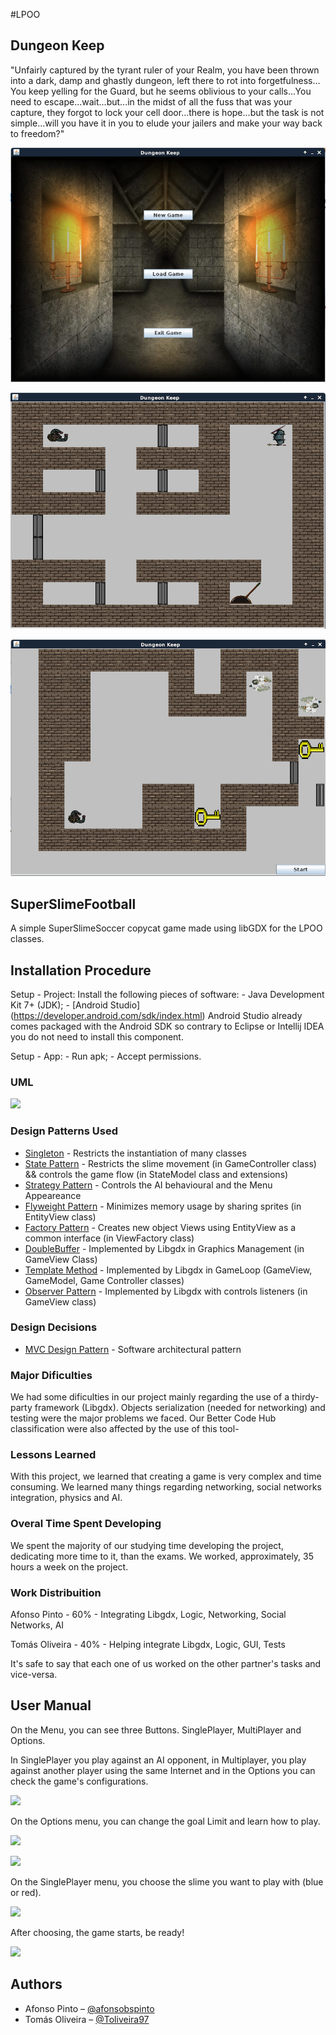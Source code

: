 #LPOO

## Dungeon Keep

"Unfairly captured by the tyrant ruler of your Realm, you have been thrown into a dark, damp and ghastly dungeon, left there to rot into forgetfulness... You keep yelling for the Guard, but he seems oblivious to your calls...You need to escape...wait...but...in the midst of all the fuss that was your capture, they forgot to lock your cell door...there is hope...but the task is not simple...will you have it in you to elude your jailers and make your way back to freedom?"


![menu preview](https://github.com/FooWalksIntoABar/FEUP/blob/master/LPOO/Dungeon%20Keep/src/gui/res/menuPreview.png?raw=true)


![game preview](https://github.com/FooWalksIntoABar/FEUP/blob/master/LPOO/Dungeon%20Keep/src/gui/res/gamePreview.png?raw=true)


![custom preview](https://github.com/FooWalksIntoABar/FEUP/blob/master/LPOO/Dungeon%20Keep/src/gui/res/customPreview.png?raw=true)

## SuperSlimeFootball

A simple SuperSlimeSoccer copycat game made using libGDX for the LPOO classes.

## Installation Procedure

 Setup - Project:
    Install the following pieces of software:
       - Java Development Kit 7+ (JDK);
       - [Android Studio] (https://developer.android.com/sdk/index.html) 
       Android Studio already comes packaged with the Android SDK so contrary to Eclipse or Intellij IDEA you do not need to install this component.

 Setup - App:
    - Run apk;
    - Accept permissions.

### UML

![](https://github.com/Toliveira97/SuperSlimeFootball/blob/finalRelease/ClassDiagram.png)

### Design Patterns Used

* [Singleton](https://en.wikipedia.org/wiki/Singleton_pattern) -  Restricts the instantiation of many classes
* [State Pattern](https://en.wikipedia.org/wiki/State_pattern) - Restricts the slime movement (in GameController class) && controls the game flow (in StateModel class and extensions)
* [Strategy Pattern](https://en.wikipedia.org/wiki/Strategy_pattern) - Controls the AI behavioural and the Menu Appeareance 
* [Flyweight Pattern](https://en.wikipedia.org/wiki/Flyweight_pattern) - Minimizes memory usage by sharing sprites (in EntityView class)
* [Factory Pattern](https://en.wikipedia.org/wiki/Factory_method_pattern) - Creates new object Views using EntityView as a common interface (in ViewFactory class)
* [DoubleBuffer]() - Implemented by Libgdx in Graphics Management (in GameView Class) 
* [Template Method](https://en.wikipedia.org/wiki/Template_method_pattern) - Implemented by Libgdx in GameLoop (GameView, GameModel, Game Controller classes)
* [Observer Pattern](https://en.wikipedia.org/wiki/Observer_pattern) - Implemented by Libgdx with controls listeners (in GameView class)


### Design Decisions

* [MVC Design Pattern](https://en.wikipedia.org/wiki/Model%E2%80%93view%E2%80%93controller) - Software architectural pattern 


### Major Dificulties

We had some dificulties in our project mainly regarding the use of a thirdy-party framework (Libgdx). Objects serialization (needed for networking)  and testing were the major problems we faced. 
Our Better Code Hub classification were also affected by the use of this tool-

### Lessons Learned

With this project, we learned that creating a game is very complex and time consuming. We learned many things regarding networking, social networks integration, physics and AI.

### Overal Time Spent Developing

We spent the majority of our studying time developing the project, dedicating more time to it, than the exams. We worked, approximately, 35 hours a week on the project.

### Work Distribuition

Afonso Pinto - 60% - Integrating Libgdx, Logic, Networking, Social Networks, AI

Tomás Oliveira - 40% - Helping integrate Libgdx, Logic, GUI, Tests

It's safe to say that each one of us worked on the other partner's tasks and vice-versa.

## User Manual

On the Menu, you can see three Buttons. SinglePlayer, MultiPlayer and Options.

In SinglePlayer you play against an AI opponent, in Multiplayer, you play against another player using the same Internet and in the Options you can check the game's configurations.

![](https://github.com/Toliveira97/SuperSlimeFootball/blob/finalRelease/Screenshots/initialMenu.png)

On the Options menu, you can change the goal Limit and learn how to play.

![](https://github.com/Toliveira97/SuperSlimeFootball/blob/finalRelease/Screenshots/options.png)

![](https://github.com/Toliveira97/SuperSlimeFootball/blob/finalRelease/Screenshots/howToPlay.png)

On the SinglePlayer menu, you choose the slime you want to play with (blue or red).

![](https://github.com/Toliveira97/SuperSlimeFootball/blob/finalRelease/Screenshots/singlePlayer.png)

After choosing, the game starts, be ready!

![](https://github.com/Toliveira97/SuperSlimeFootball/blob/finalRelease/Screenshots/game.png)

## Authors
* Afonso Pinto – [@afonsobspinto](https://github.com/afonsobspinto)
* Tomás Oliveira – [@Toliveira97](https://github.com/Toliveira97)


